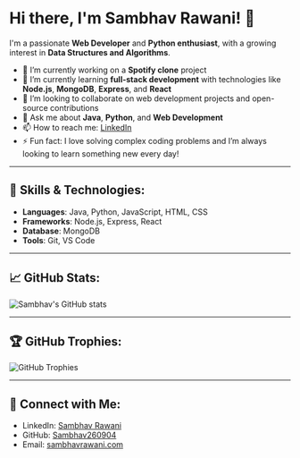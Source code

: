 # Hi there, I'm Sambhav Rawani! 👋

I'm a passionate **Web Developer** and **Python enthusiast**, with a growing interest in **Data Structures and Algorithms**.

- 🔭 I’m currently working on a **Spotify clone** project
- 🌱 I’m currently learning **full-stack development** with technologies like **Node.js**, **MongoDB**, **Express**, and **React**
- 👯 I’m looking to collaborate on web development projects and open-source contributions
- 💬 Ask me about **Java**, **Python**, and **Web Development**
- 📫 How to reach me: [LinkedIn](https://www.linkedin.com/in/Sambhav-Rawani)
- ⚡ Fun fact: I love solving complex coding problems and I’m always looking to learn something new every day!

---

## 🚀 Skills & Technologies:
- **Languages**: Java, Python, JavaScript, HTML, CSS
- **Frameworks**: Node.js, Express, React
- **Database**: MongoDB
- **Tools**: Git, VS Code

---

## 📈 GitHub Stats:
![Sambhav's GitHub stats](https://github-readme-stats.vercel.app/api?username=Sambhav260904&show_icons=true&theme=radical)

---

## 🏆 GitHub Trophies:
![GitHub Trophies](https://github-profile-trophy.vercel.app/?username=Sambhav260904&theme=monokai)

---

## 🤝 Connect with Me:
- LinkedIn: [Sambhav Rawani](https://www.linkedin.com/in/Sambhav-Rawani)
- GitHub: [Sambhav260904](https://github.com/Sambhav260904)
- Email: [sambhavrawani.com](mailto:sambhavrawani@gmail.com)
